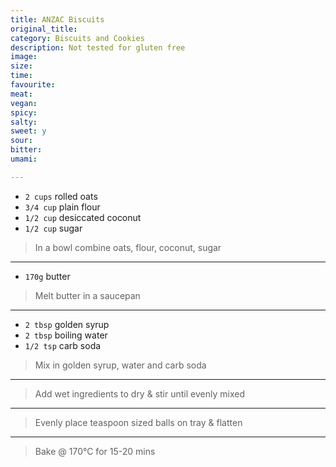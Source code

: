 ```yaml
---
title: ANZAC Biscuits
original_title:
category: Biscuits and Cookies
description: Not tested for gluten free
image:
size:
time:
favourite:
meat:
vegan:
spicy:
salty:
sweet: y
sour:
bitter:
umami:

---
```


* `2 cups` rolled oats
* `3/4 cup` plain flour
* `1/2 cup` desiccated coconut
* `1/2 cup` sugar

>In a bowl combine oats, flour, coconut, sugar

----

* `170g` butter

>Melt butter in a saucepan

---

* `2 tbsp` golden syrup
* `2 tbsp` boiling water
* `1/2 tsp` carb soda

>Mix in golden syrup, water and carb soda

---

>Add wet ingredients to dry & stir until evenly mixed

---

>Evenly place teaspoon sized balls on tray & flatten

---

>Bake @ 170°C for 15-20 mins